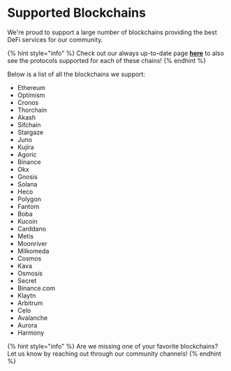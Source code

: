 # Supported Blockchains

We're proud to support a large number of blockchains providing the best DeFi services for our community.

{% hint style="info" %}
Check out our always up-to-date page [**here**](https://defiyield.app/protocols) to also see the protocols supported for each of these chains!
{% endhint %}

Below is a list of all the blockchains we support:

* Ethereum
* Optimism
* Cronos
* Thorchain
* Akash
* Sifchain
* Stargaze
* Juno
* Kujira
* Agoric
* Binance
* Okx
* Gnosis
* Solana
* Heco
* Polygon
* Fantom
* Boba
* Kucoin
* Carddano
* Metis
* Moonriver
* Milkomeda
* Cosmos
* Kava
* Osmosis
* Secret
* Binance.com
* Klaytn
* Arbitrum
* Celo
* Avalanche
* Aurora
* Harmony

{% hint style="info" %}
Are we missing one of your favorite blockchains? Let us know by reaching out through our community channels!
{% endhint %}
